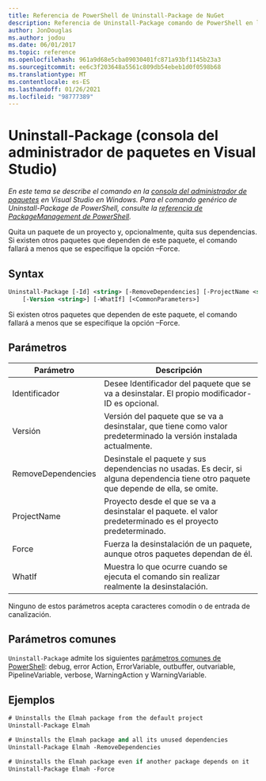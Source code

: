 ```yaml
---
title: Referencia de PowerShell de Uninstall-Package de NuGet
description: Referencia de Uninstall-Package comando de PowerShell en la consola del administrador de paquetes NuGet en Visual Studio.
author: JonDouglas
ms.author: jodou
ms.date: 06/01/2017
ms.topic: reference
ms.openlocfilehash: 961a9d68e5cba09030401fc871a93bf1145b23a3
ms.sourcegitcommit: ee6c3f203648a5561c809db54ebeb1d0f0598b68
ms.translationtype: MT
ms.contentlocale: es-ES
ms.lasthandoff: 01/26/2021
ms.locfileid: "98777389"
---
```

# <a name="uninstall-package-package-manager-console-in-visual-studio"></a>Uninstall-Package (consola del administrador de paquetes en Visual Studio)

*En este tema se describe el comando en la [consola del administrador de paquetes](../../consume-packages/install-use-packages-powershell.md) en Visual Studio en Windows. Para el comando genérico de Uninstall-Package de PowerShell, consulte la [referencia de PackageManagement de PowerShell](/powershell/module/packagemanagement/?view=powershell-6).*

Quita un paquete de un proyecto y, opcionalmente, quita sus dependencias. Si existen otros paquetes que dependen de este paquete, el comando fallará a menos que se especifique la opción –Force.

## <a name="syntax"></a>Syntax

```ps
Uninstall-Package [-Id] <string> [-RemoveDependencies] [-ProjectName <string>] [-Force]
    [-Version <string>] [-WhatIf] [<CommonParameters>]
```

Si existen otros paquetes que dependen de este paquete, el comando fallará a menos que se especifique la opción –Force.

## <a name="parameters"></a>Parámetros

| Parámetro | Descripción |
| --- | --- |
| Identificador | Desee Identificador del paquete que se va a desinstalar. El propio modificador-ID es opcional. |
| Versión | Versión del paquete que se va a desinstalar, que tiene como valor predeterminado la versión instalada actualmente. |
| RemoveDependencies | Desinstale el paquete y sus dependencias no usadas. Es decir, si alguna dependencia tiene otro paquete que depende de ella, se omite. |
| ProjectName | Proyecto desde el que se va a desinstalar el paquete. el valor predeterminado es el proyecto predeterminado. |
| Force | Fuerza la desinstalación de un paquete, aunque otros paquetes dependan de él. |
| WhatIf | Muestra lo que ocurre cuando se ejecuta el comando sin realizar realmente la desinstalación. |

Ninguno de estos parámetros acepta caracteres comodín o de entrada de canalización.

## <a name="common-parameters"></a>Parámetros comunes

`Uninstall-Package` admite los siguientes [parámetros comunes de PowerShell](/powershell/module/microsoft.powershell.core/about/about_commonparameters): debug, error Action, ErrorVariable, outbuffer, outvariable, PipelineVariable, verbose, WarningAction y WarningVariable.

## <a name="examples"></a>Ejemplos

```ps
# Uninstalls the Elmah package from the default project
Uninstall-Package Elmah

# Uninstalls the Elmah package and all its unused dependencies
Uninstall-Package Elmah -RemoveDependencies 

# Uninstalls the Elmah package even if another package depends on it
Uninstall-Package Elmah -Force
```